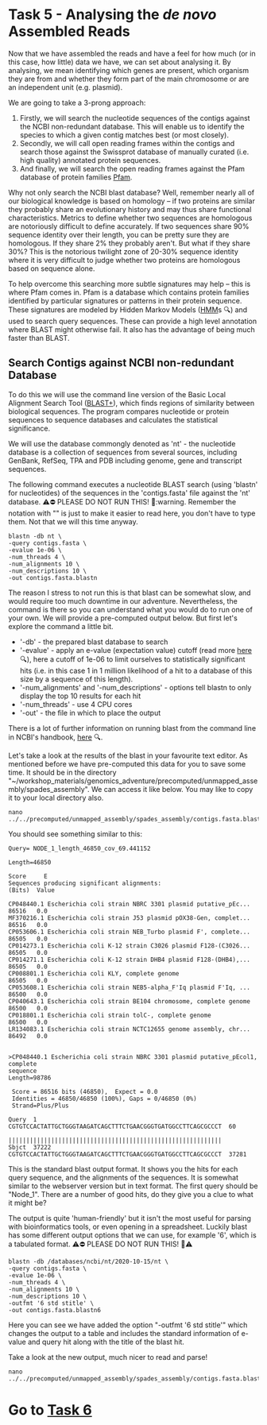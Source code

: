 # Task 5 - Analysing the *de novo* Assembled Reads
Now that we have assembled the reads and have a feel for how much (or in this case, how little) data we have, we can set about analysing it. By analysing, we mean identifying which genes are present, which organism they are from and whether they form part of the main chromosome or are an independent unit (e.g. plasmid).

We are going to take a 3-prong approach:

1. Firstly, we will search the nucleotide sequences of the contigs against the NCBI non-redundant database. This will enable us to identify the species to which a given contig matches best (or most closely).
2. Secondly, we will call open reading frames within the contigs and search those against the Swissprot database of manually curated (i.e. high quality) annotated protein sequences.
3. And finally, we will search the open reading frames against the Pfam database of protein families [Pfam](​http://pfam.xfam.org).

Why not only search the NCBI blast database? Well, remember nearly all of our biological knowledge is based on homology – if two proteins are similar they probably share an evolutionary history and may thus share functional characteristics. Metrics to define whether two sequences are homologous are notoriously difficult to define accurately. If two sequences share 90% sequence identity over their length, you can be pretty sure they are homologous. If they share 2% they probably aren't. But what if they share 30%? This is the notorious twilight zone of 20-30% sequence identity where it is very difficult to judge whether two proteins are homologous based on sequence alone.

To help overcome this searching more subtle signatures may help – this is where Pfam comes in. Pfam is a database which contains protein families identified by particular signatures or patterns in their protein sequence. These signatures are modeled by Hidden Markov Models ([HMM](https://en.wikipedia.org/wiki/Hidden_Markov_model)s :mag:) and used to search query sequences. These can provide a high level annotation where BLAST might otherwise fail. It also has the advantage of being much faster than BLAST.

## Search Contigs against NCBI non-redundant Database
To do this we will use the command line version of the Basic Local Alignment Search Tool ([BLAST+](https://blast.ncbi.nlm.nih.gov/Blast.cgi?CMD=Web&PAGE_TYPE=BlastDocs&DOC_TYPE=Download)), which finds regions of similarity between biological sequences. The program compares nucleotide or protein sequences to sequence databases and calculates the statistical significance.

We will use the database commongly denoted as 'nt' - the nucleotide database is a collection of sequences from several sources, including GenBank, RefSeq, TPA and PDB including genome, gene and transcript sequences. 

The following command executes a nucleotide BLAST search (using 'blastn' for nucleotides) of the sequences in the 'contigs.fasta' file against the 'nt' database. :warning::no_entry: PLEASE DO NOT RUN THIS! :no_entry_sign::warning. Remember the notation with "\" is just to make it easier to read here, you don't have to type them. Not that we will this time anyway.
```
blastn -db nt \
-query contigs.fasta \
-evalue 1e-06 \
-num_threads 4 \
-num_alignments 10 \
-num_descriptions 10 \
-out contigs.fasta.blastn
```

The reason I stress to not run this is that blast can be somewhat slow, and would require too much downtime in our adventure. Nevertheless, the command is there so you can understand what you would do to run one of your own. We will provide a pre-computed output below. But first let's explore the command a little bit.

* '-db'​ - the prepared blast database to search
* '-​evalue' - apply an e-value (expectation value) cutoff (read more [here](http://www.ncbi.nlm.nih.gov/BLAST/tutorial/Altschul-1.html​):mag:), here a cutoff of 1e-06 to limit ourselves to statistically significant hits (i.e. in this case 1 in 1 million likelihood of a hit to a database of this size by a sequence of this length).
* '-num_alignments' and '-num_descriptions' - options tell blastn to only display the top 10 results for each hit
* '-num_threads'​ - use 4 CPU cores
* '-out' - the file in which to place the output

There is a lot of further information on running blast from the command line in NCBI's handbook, [here](http://www.ncbi.nlm.nih.gov/books/NBK1763/) :mag:.

Let's take a look at the results of the blast in your favourite text editor. As mentioned before we have pre-computed this data for you to save some time. It should be in the directory "~/workshop_materials/genomics_adventure/precomputed/unmapped_assembly/spades_assembly". We can access it like below. You may like to copy it to your local directory also.
```
nano ../../precomputed/unmapped_assembly/spades_assembly/contigs.fasta.blastn
```

You should see something similar to this: 
```
Query= NODE_1_length_46850_cov_69.441152

Length=46850
                                                                      Score     E
Sequences producing significant alignments:                          (Bits)  Value

CP048440.1 Escherichia coli strain NBRC 3301 plasmid putative_pEc...  86516   0.0
MF370216.1 Escherichia coli strain J53 plasmid pOX38-Gen, complet...  86516   0.0
CP053606.1 Escherichia coli strain NEB_Turbo plasmid F', complete...  86505   0.0
CP014273.1 Escherichia coli K-12 strain C3026 plasmid F128-(C3026...  86505   0.0
CP014271.1 Escherichia coli K-12 strain DHB4 plasmid F128-(DHB4),...  86505   0.0
CP008801.1 Escherichia coli KLY, complete genome                      86505   0.0
CP053608.1 Escherichia coli strain NEB5-alpha_F'Iq plasmid F'Iq, ...  86500   0.0
CP040643.1 Escherichia coli strain BE104 chromosome, complete genome  86500   0.0
CP018801.1 Escherichia coli strain tolC-, complete genome             86500   0.0
LR134083.1 Escherichia coli strain NCTC12655 genome assembly, chr...  86492   0.0


>CP048440.1 Escherichia coli strain NBRC 3301 plasmid putative_pEcol1, complete
sequence
Length=98786

 Score = 86516 bits (46850),  Expect = 0.0
 Identities = 46850/46850 (100%), Gaps = 0/46850 (0%)
 Strand=Plus/Plus

Query  1      CGTGTCCACTATTGCTGGGTAAGATCAGCTTTCTGAACGGGTGATGGCCTTCAGCGCCCT  60
              ||||||||||||||||||||||||||||||||||||||||||||||||||||||||||||
Sbjct  37222  CGTGTCCACTATTGCTGGGTAAGATCAGCTTTCTGAACGGGTGATGGCCTTCAGCGCCCT  37281
```

This is the standard blast output format. It shows you the hits for each query sequence, and the alignments of the sequences. It is somewhat similar to the webserver version but in text format. The first query should be "Node_1". There are a number of good hits, do they give you a clue to what it might be?

The output is quite 'human-friendly' but it isn't the most useful for parsing with bioinformatics tools, or even opening in a spreadsheet. Luckily blast has some different output options that we can use, for example '6', which is a tabulated format. :warning::no_entry: PLEASE DO NOT RUN THIS! :no_entry_sign::warning:
```
blastn -db /databases/ncbi/nt/2020-10-15/nt \
-query contigs.fasta \
-evalue 1e-06 \
-num_threads 4 \
-num_alignments 10 \
-num_descriptions 10 \
-outfmt '6 std stitle' \
-out contigs.fasta.blastn6
```

Here you can see we have added the option "-outfmt '6 std stitle'" which changes the output to a table and includes the standard information of e-value and query hit along with the title of the blast hit.

Take a look at the new output, much nicer to read and parse!
```
nano ../../precomputed/unmapped_assembly/spades_assembly/contigs.fasta.blastn6
```

# Go to [Task 6](https://github.com/guyleonard/genomics_adventure/blob/release/chapter_3/task_6.md)
